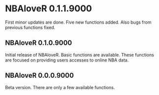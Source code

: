 # NBAloveR 0.1.1.9000
First minor updates are done. Five new functions added. Also bugs from previous functions fixed.

## NBAloveR 0.1.0.9000
Initial release of NBAloveR. Basic functions are available. These functions are focused on providing users accesses to online NBA data.

## NBAloveR 0.0.0.9000
Beta version. There are only a few available functions.
